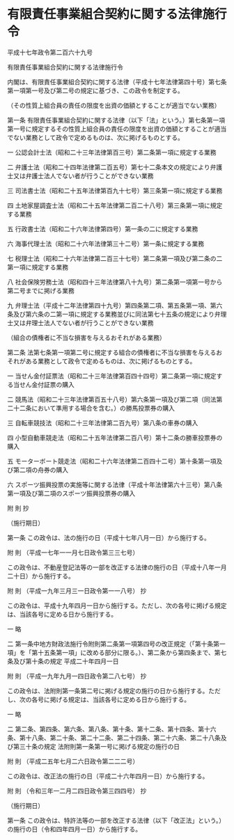 # 有限責任事業組合契約に関する法律施行令

平成十七年政令第二百六十九号

有限責任事業組合契約に関する法律施行令

内閣は、有限責任事業組合契約に関する法律（平成十七年法律第四十号）第七条第一項第一号及び第二号の規定に基づき、この政令を制定する。

（その性質上組合員の責任の限度を出資の価額とすることが適当でない業務）

第一条 有限責任事業組合契約に関する法律（以下「法」という。）第七条第一項第一号に規定するその性質上組合員の責任の限度を出資の価額とすることが適当でない業務として政令で定めるものは、次に掲げるものとする。

一 公認会計士法（昭和二十三年法律第百三号）第二条第一項に規定する業務

二 弁護士法（昭和二十四年法律第二百五号）第七十二条本文の規定により弁護士又は弁護士法人でない者が行うことができない業務

三 司法書士法（昭和二十五年法律第百九十七号）第三条第一項に規定する業務

四 土地家屋調査士法（昭和二十五年法律第二百二十八号）第三条第一項に規定する業務

五 行政書士法（昭和二十六年法律第四号）第一条の二に規定する業務

六 海事代理士法（昭和二十六年法律第三十二号）第一条に規定する業務

七 税理士法（昭和二十六年法律第二百三十七号）第二条第一項及び第二条の二第一項に規定する業務

八 社会保険労務士法（昭和四十三年法律第八十九号）第二条第一項第一号から第二号までに掲げる業務

九 弁理士法（平成十二年法律第四十九号）第四条第二項、第五条第一項、第六条及び第六条の二第一項に規定する業務並びに同法第七十五条の規定により弁理士又は弁理士法人でない者が行うことができない業務

（組合の債権者に不当な損害を与えるおそれがある業務）

第二条 法第七条第一項第二号に規定する組合の債権者に不当な損害を与えるおそれがある業務として政令で定めるものは、次に掲げるものとする。

一 当せん金付証票法（昭和二十三年法律第百四十四号）第二条第一項に規定する当せん金付証票の購入

二 競馬法（昭和二十三年法律第百五十八号）第六条第一項及び第二項（同法第二十二条において準用する場合を含む。）の勝馬投票券の購入

三 自転車競技法（昭和二十三年法律第二百九号）第八条の車券の購入

四 小型自動車競走法（昭和二十五年法律第二百八号）第十二条の勝車投票券の購入

五 モーターボート競走法（昭和二十六年法律第二百四十二号）第十条第一項及び第二項の舟券の購入

六 スポーツ振興投票の実施等に関する法律（平成十年法律第六十三号）第八条第一項及び第二項のスポーツ振興投票券の購入

附 則 抄

（施行期日）

第一条 この政令は、法の施行の日（平成十七年八月一日）から施行する。

附 則 （平成一七年一一月七日政令第三三七号）

この政令は、不動産登記法等の一部を改正する法律の施行の日（平成十八年一月二十日）から施行する。

附 則 （平成一九年三月三一日政令第一一八号） 抄

この政令は、平成十九年四月一日から施行する。ただし、次の各号に掲げる規定は、当該各号に定める日から施行する。

一 略

二 第一条中地方財政法施行令附則第二条第一項第四号の改正規定（「第十条第一項」を「第十五条第一項」に改める部分に限る。）、第二条から第四条まで、第七条及び第十条の規定 平成二十年四月一日

附 則 （平成一九年九月一四日政令第二八七号） 抄

この政令は、法附則第一条第二号に掲げる規定の施行の日から施行する。ただし、次の各号に掲げる規定は、当該各号に定める日から施行する。

一 略

二 第二条、第四条、第六条、第八条、第十条、第十二条、第十四条、第十六条、第十八条、第二十条、第二十二条、第二十四条、第二十六条、第二十八条及び第三十条の規定 法附則第一条第一号に掲げる規定の施行の日

附 則 （平成二五年七月二六日政令第二二二号）

この政令は、改正法の施行の日（平成二十六年四月一日）から施行する。

附 則 （令和三年一二月二四日政令第三四四号） 抄

（施行期日）

第一条 この政令は、特許法等の一部を改正する法律（以下「改正法」という。）の施行の日（令和四年四月一日）から施行する。
